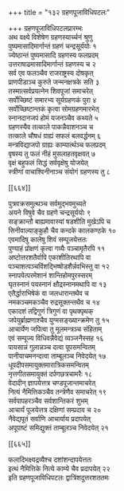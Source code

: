 +++
title = "१३२ ग्रहणपूजाविधिपटलः"

+++
ग्रहणपूजाविधिपटलप्रारम्भः  
अथ वक्ष्ये विशेषेण ग्रहणस्यार्च्चनं श्रुणु  
पुष्यमासादिमार्गान्तं ग्रहणं चन्द्रसूर्ययोः १  
ज्येष्ठान्तं पुष्यमासादि ग्रहणस्य फलप्रदम्  
उत्तराषाढमासादिमार्गान्तं ग्रहणस्य च २  
सर्व एव फलञ्चैव राजराष्ट्रस्य दोषकृत्  
प्राणपीडाञ्च कुरुते जन्मनक्षत्रके सति ३  
तस्मात्सर्वप्रयत्नेन शिवपूजां समाचरेत्  
सर्वोच्छिष्टं समारभ्य सूर्यग्रहणकं पुरा ४  
सर्वोच्छिष्टान्तकं कृत्वा सोमग्रहणमारभेत्  
स्नानदानजपं होमं यजनञ्चैव कथ्यते ५  
ग्रहणस्यैव तत्काले पाकन्नैवाशनञ्च च  
तत्काले चौषधं ग्राह्यं सफलं बलवर्द्धनम् ६  
मन्त्रविद्याजपो ग्राह्यः काम्यार्त्थञ्च फलप्रदम्  
वृषस्य तु फलं नीहं मुसलाहतवृक्षवत् ७  
वृक्षं बहुफलं सिद्धं सर्ववृक्षेषु योजयेत्  
स्त्रीणां वाचाश्विनीनाञ्च संयोगं ग्रहणस्य तु ८  

[[६६४]]  

पुत्रवक्रसमुत्थञ्च सर्वमुद्भवमुच्यते  
अयने विषुवे चैव ग्रहणे चन्द्रसूर्ययोः ९  
सङ्क्रान्तौ बाह्यमावास्यां षडशीति मुखेऽपि च  
सिनीवाल्याङ्कुहौ चैव कन्दके कालकण्ठके १०  
एवमादिषु कालेषु शिवं सम्पूजयेत्ततः  
पुण्याहं प्रोक्षणं कृत्वा गव्यैः पञ्चामृतैरपि ११  
अष्टोत्तरशतैर्वापि एकाशीतिरथापि वा  
पञ्चाशत्पञ्चविंशद्भिष्षोडशैर्न्नवभिस्तु वा १२  
स्नापयेत्परमेशानं शान्तिहोमपुरस्सरम्  
घृतस्नानं पयस्नानं क्षौद्रस्नानमथापि वा १३  
एतैर्द्धाराभिषेकं वा जलधारान्तथैव च  
नमकञ्चमकञ्चैव रुद्रसूक्तन्तथैव च १४  
एकादशं तद्विगुणं त्रिगुणं वा पृथक्पृथक्  
जपेयुर्ब्राह्मणाश्चैव युग्मसङ्ख्यान्क्रमेण तु १५  
आचार्येण जपित्वा तु मूलमन्त्रञ्च संहिताम्  
एवं सम्पूज्य विधिवन्नैवेद्यं व्यञ्जनैस्सह १६  
पायसान्नं गुलान्नञ्च दत्वा पूपसमन्वितम्  
पानीयाचमनन्दत्वा ताम्बूलञ्च निवेदयेत् १७  
धूपदीपसमायुक्तमारात्रिकसमन्वितम्  
नृत्तगीतसमायुक्तं दर्पणछत्रचामरैः १८  
वेदादीन् ज्ञापयेत्तत्र चण्डपूजान्तमाचरेत्  
नित्यं नैमित्तिकञ्चैव तन्त्रेणैव समाचरेत् १९  
सर्वपापहरञ्चैव सर्वशान्तिकरं शुभम्  
आचार्यं पूजयेत्तत्र दक्षिणां सम्प्रदाव च २०  
नैवेद्यपूतं सर्वाणि आचार्याय प्रदापयेत्  
अपूपाष्टं समिद्युक्तं ताम्बूलञ्च निवेदयेत् २१  

[[६६५]]  

फलादिभक्ष्यद्रव्यैश्च दशांशन्दापयेत्ततः  
इत्थं नैमित्तिके नित्ये काम्ये चैव प्रदापयेत् २२  
इति ग्रहणपूजाविधिपटलः द्वात्रिंशदुत्तरशततमः  
